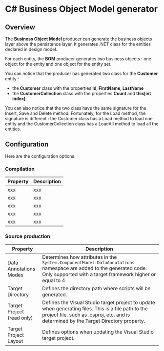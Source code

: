 # C# Business Object Model generator

## Overview 

The **Business Object Model** producer can generate the business objects layer above the persistence layer. It generates .NET class for the entities declared in design model.

For each entity, the **BOM** producer generates two business objects : one object for the entity and one object for the entity set.

You can notice that the producer has generated two class for the **Customer** entity :

* the **Customer** class with the properties **Id, FirstName, LastName**
* the **CustomerCollection** class with the properties **Count** and **this[int index]**.

You can also notice that the two class have the same signature for the Insert, Save and Delete method. Fortunately, for the Load method, the signature is different : the Customer class has a Load method to load one entity and the CustomerCollection class has a LoadAll method to load all the entities.

## Configuration

Here are the configuration options.

### Compilation

| **Property** | **Description** |
| -- | -- |
| xxx | xxx |
| xxx | xxx |
| xxx | xxx |
| xxx | xxx |
| xxx | xxx |


### Source production

| **Property** | **Description** |
| -- | -- |
| Data Annotations Modes | Determines how attributes in the ```System.ComponentModel.DataAnnotations``` namespace are added to the generated code. Only supported with a target framework higher or equal to 4 |
| Target Directory | Defines the directory path where scripts will be generated. |
| Target Project (read only) | Defines the Visual Studio target project to update when generating files. This is a file path to the project file, such as .csproj, etc. and is determined by the Target Directory property. |
| Target Project Layout | Defines options when updating the Visual Studio target project. |